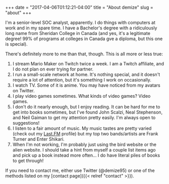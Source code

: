 +++
date = "2017-04-06T01:12:21-04:00"
title = "About demize"
slug = "about"
+++

I'm a senior-level SOC analyst, apparently. I do things with computers at work and in my spare time. I have a Bachelor's degree with a ridiculously long name from Sheridan College in Canada (and yes, it's a legitimate degree! 99% of programs at colleges in Canada gve a diploma, but this one is special).

There's definitely more to me than that, though. This is all more or less true:

1. I stream Mario Maker on Twitch twice a week. I am a Twitch affiliate, and I do not plan on ever trying for partner.
2. I run a small-scale network at home. It's nothing special, and it doesn't require a lot of attention, but it's something I work on occasionally.
3. I watch TV. Some of it is anime. You may have noticed from my avatars on Twitter.
5. I play video games sometimes. What kinds of video games? Video games.
8. I don't do it nearly enough, but I enjoy reading. It can be hard for me to get into books sometimes, but I've found John Scalzi, Neal Stephenson, and Neil Gaiman to get my attention pretty easily. I'm always open to suggestions!
11. I listen to a fair amount of music. My music tastes are pretty varied (check out my [Last.FM](https://www.last.fm/user/demize95) profile) but my top two bands/artists are Frank Turner and Enter Shikari.
19. When I'm not working, I'm probably just using the bird website or the alien website. I should take a hint from myself a couple list items ago and pick up a book instead more often... I do have literal piles of books to get through!

If you need to contact me, either use Twitter (@demize95) or one of the methods listed on my [contact page]({{< relref "contact" >}}).
